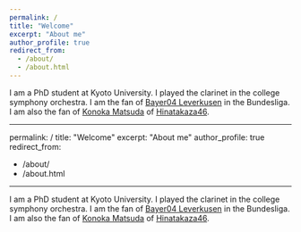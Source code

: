 ```yaml
---
permalink: /
title: "Welcome"
excerpt: "About me"
author_profile: true
redirect_from: 
  - /about/
  - /about.html
---
```


I am a PhD student at Kyoto University. I played the clarinet in the college symphony orchestra. I am the fan of [Bayer04 Leverkusen](https://www.bayer04.de/de-de) in the Bundesliga. I am also the fan of [Konoka Matsuda](https://www.hinatazaka46.com/s/official/diary/member/list?ima=0000&ct=18) of [Hinatakaza46](https://www.hinatazaka46.com/s/official/?ima=0000). 

---
permalink: /
title: "Welcome"
excerpt: "About me"
author_profile: true
redirect_from: 
  - /about/
  - /about.html
---

I am a PhD student at Kyoto University. I played the clarinet in the college symphony orchestra. I am the fan of [Bayer04 Leverkusen](https://www.bayer04.de/de-de) in the Bundesliga. I am also the fan of [Konoka Matsuda](https://www.hinatazaka46.com/s/official/diary/member/list?ima=0000&ct=18) of [Hinatakaza46](https://www.hinatazaka46.com/s/official/?ima=0000). 

